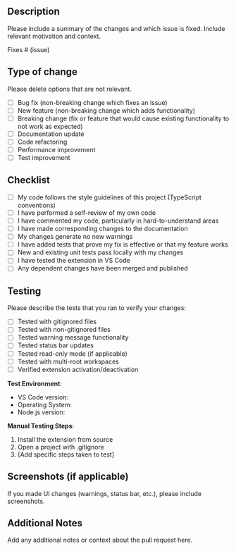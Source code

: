 ## Description

Please include a summary of the changes and which issue is fixed. Include relevant motivation and context.

Fixes # (issue)

## Type of change

Please delete options that are not relevant.

- [ ] Bug fix (non-breaking change which fixes an issue)
- [ ] New feature (non-breaking change which adds functionality)
- [ ] Breaking change (fix or feature that would cause existing functionality to not work as expected)
- [ ] Documentation update
- [ ] Code refactoring
- [ ] Performance improvement
- [ ] Test improvement

## Checklist

- [ ] My code follows the style guidelines of this project (TypeScript conventions)
- [ ] I have performed a self-review of my own code
- [ ] I have commented my code, particularly in hard-to-understand areas
- [ ] I have made corresponding changes to the documentation
- [ ] My changes generate no new warnings
- [ ] I have added tests that prove my fix is effective or that my feature works
- [ ] New and existing unit tests pass locally with my changes
- [ ] I have tested the extension in VS Code
- [ ] Any dependent changes have been merged and published

## Testing

Please describe the tests that you ran to verify your changes:

- [ ] Tested with gitignored files
- [ ] Tested with non-gitignored files
- [ ] Tested warning message functionality
- [ ] Tested status bar updates
- [ ] Tested read-only mode (if applicable)
- [ ] Tested with multi-root workspaces
- [ ] Verified extension activation/deactivation

**Test Environment**:
- VS Code version:
- Operating System:
- Node.js version:

**Manual Testing Steps**:
1. Install the extension from source
2. Open a project with .gitignore
3. [Add specific steps taken to test]

## Screenshots (if applicable)

If you made UI changes (warnings, status bar, etc.), please include screenshots.

## Additional Notes

Add any additional notes or context about the pull request here.